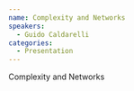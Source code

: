 ```yaml
--- 
name: Complexity and Networks 
speakers: 
  - Guido Caldarelli
categories:
  - Presentation
---
```


Complexity and Networks